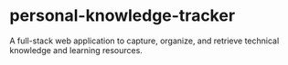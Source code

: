 # personal-knowledge-tracker
A full-stack web application to capture, organize, and retrieve technical knowledge and learning resources.
